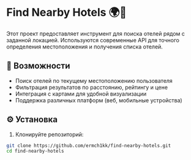# Find Nearby Hotels 🌍🏨

Этот проект предоставляет инструмент для поиска отелей рядом с заданной локацией. Используются современные API для точного определения местоположения и получения списка отелей.

## 🚀 Возможности

- Поиск отелей по текущему местоположению пользователя
- Фильтрация результатов по расстоянию, рейтингу и цене
- Интеграция с картами для удобной визуализации
- Поддержка различных платформ (веб, мобильные устройства)

## ⚙️ Установка

1. Клонируйте репозиторий:
```bash
git clone https://github.com/ermch1kk/find-nearby-hotels.git
cd find-nearby-hotels